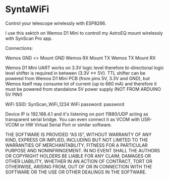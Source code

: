 # SyntaWiFi
Control your telescope wirelessly with ESP8266.

I use this sektch on Wemos D1 Mini to controll my AstroEQ mount wirelessly with SynScan Pro app.

Connections:

Wemos GND <> Mount GND
Wemos RX <TTL Shifter> Mount TX
Wemos TX <TTL Shifter> Mount RX

Wemos D1 Mini UART works on 3.3V logic level therefore bi-directional logic level shifter is required in between (3.3V <-> 5V). TTL shifter can be powered from Wemos D1 Mini PCB (from pins 5V, 3.3V and GND), but Wemos itself may consume lot of current (up to 660 mA) and therefore it must be powered from standalone 5V power supply (NOT FROM ARDUINO 5V PIN!)

WiFi SSID: SynScan_WiFi_1234
WiFi password: password

Device IP is 192.168.4.1 and it's listening on port 11880/UDP acting as transparent serial bridge. You can even connect it as VCOM with USR-VCOM or HW Virtual Serial Port or similar software.

THE SOFTWARE IS PROVIDED “AS IS”, WITHOUT WARRANTY OF ANY KIND, EXPRESS OR IMPLIED, INCLUDING BUT NOT LIMITED TO THE WARRANTIES OF MERCHANTABILITY, FITNESS FOR A PARTICULAR PURPOSE AND NONINFRINGEMENT. IN NO EVENT SHALL THE AUTHORS OR COPYRIGHT HOLDERS BE LIABLE FOR ANY CLAIM, DAMAGES OR OTHER LIABILITY, WHETHER IN AN ACTION OF CONTRACT, TORT OR OTHERWISE, ARISING FROM, OUT OF OR IN CONNECTION WITH THE SOFTWARE OR THE USE OR OTHER DEALINGS IN THE SOFTWARE.
